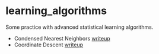 # learning_algorithms
Some practice with advanced statistical learning algorithms.
- Condensed Nearest Neighbors [writeup](https://github.com/kevinstan/learning_algorithms/blob/master/writeups/pa1_prototype_selection.pdf)
- Coordinate Descent [writeup](https://github.com/kevinstan/learning_algorithms/blob/master/writeups/pa2_coordinate_descent.pdf)
